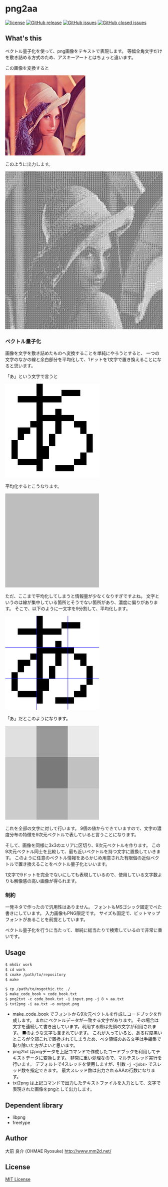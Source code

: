 # png2aa

[![license](https://img.shields.io/github/license/ohmae/png2aa.svg)](./LICENSE)
[![GitHub release](https://img.shields.io/github/release/ohmae/png2aa.svg)](https://github.com/ohmae/png2aa/releases)
[![GitHub issues](https://img.shields.io/github/issues/ohmae/png2aa.svg)](https://github.com/ohmae/png2aa/issues)
[![GitHub closed issues](https://img.shields.io/github/issues-closed/ohmae/png2aa.svg)](https://github.com/ohmae/png2aa/issues)

## What's this

ベクトル量子化を使って、png画像をテキストで表現します。
等幅全角文字だけを敷き詰める方式のため、アスキーアートとはちょっと違います。

この画像を変換すると

![](readme/lenna.png)

このように出力します。

![](readme/lenna_aa.png)

### ベクトル量子化

画像を文字を敷き詰めたものへ変換することを単純にやろうとすると、
一つの文字のなかの線と余白部分を平均化して、1ドットを1文字で置き換えることになると思います。

「あ」という文字で言うと

![](readme/a.png)

平均化するとこうなります。

![](readme/a0.png)

ただ、ここまで平均化してしまうと情報量が少なくなりすぎですよね。
文字というのは線が集中している箇所とそうでない箇所があり、濃度に偏りがあります。
そこで、以下のように一文字を9分割して、平均化します。

![](readme/a1.png)

「あ」だとこのようになります。

![](readme/a2.png)

これを全部の文字に対して行います。
9個の値からできていますので、文字の濃度分布の特徴を9次元ベクトルで表していると言うことになります。

そして、画像を同様に3x3のエリアに区切り、9次元ベクトルを作ります。
この9次元ベクトル同士を比較して、最も近いベクトルを持つ文字に置換していきます。
このように任意のベクトル情報をあらかじめ用意された有限個の近似ベクトルで置き換えることをベクトル量子化といいます。

1文字で9ドットを完全でないにしても表現しているので、使用している文字数よりも解像感の高い画像が得られます。

### 制約

一発ネタで作ったので汎用性はありません。
フォントもMSゴシック固定でべた書きにしています。
入力画像もPNG限定です。
サイズも固定で、ビットマップフォントがあることを前提としています。

ベクトル量子化を行うに当たって、単純に総当たりで検索しているので非常に重いです。

## Usage

```
$ mkdir work
$ cd work
$ cmake /path/to/repository
$ make
```

```
$ cp /path/to/msgothic.ttc ./
$ make_code_book > code_book.txt
$ png2txt -c code_book.txt -i input.png -j 8 > aa.txt
$ txt2png -i aa.txt -o output.png
```

- make_code_book でフォントから9次元ベクトルを作成しコードブックを作成します。
まれにベクトルデータが一致する文字があります。
その場合は文字を連続して書き出しています。利用する際は先頭の文字が利用されます。
■のような文字も含まれています。
これが入っていると、ある程度黒いところが全部これで置換されてしまうため、ベタ領域のある文字は手編集で取り除いた方がよいと思います。
- png2txt はpngデータを上記コマンドで作成したコードブックを利用してテキストデータに変換します。
非常に重い処理なので、マルチスレッド実行を行います。
デフォルトで4スレッドを使用しますが、引数 `-j <jobs>` でスレッド数を指定できます。
最大スレッド数は出力されるAAの行数になります。
- txt2png は上記コマンドで出力したテキストファイルを入力として、文字で表現された画像をpngとして出力します。

## Dependent library

- libpng
- freetype

## Author

大前 良介 (OHMAE Ryosuke)
http://www.mm2d.net/

## License

[MIT License](./LICENSE)
